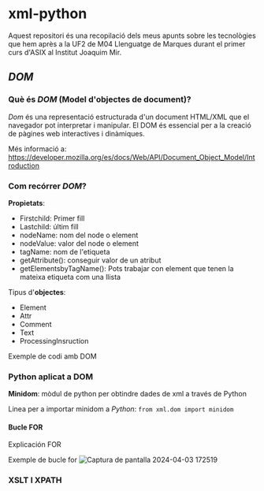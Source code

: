 # xml-python
Aquest repositori és una recopilació dels meus apunts sobre les tecnològies que hem après a la UF2 de M04 Llenguatge de Marques durant el primer curs d'ASIX al Institut Joaquim Mir.

## *DOM*
### Què és *DOM* (Model d'objectes de document)?
*Dom* és una representació estructurada d'un document HTML/XML que el navegador pot interpretar i manipular. El DOM és essencial per a la creació de pàgines web interactives i dinàmiques.

Més informació a: https://developer.mozilla.org/es/docs/Web/API/Document_Object_Model/Introduction
### Com recórrer *DOM*?
**Propietats**:
* Firstchild: Primer fill
* Lastchild: últim fill
* nodeName: nom del node o element
* nodeValue: valor del node o element
* tagName: nom de l'etiqueta
* getAttribute(): conseguir valor de un atribut
* getElementsbyTagName(): Pots trabajar con element que tenen la mateixa etiqueta com una llista

Tipus d'**objectes**: 
* Element
* Attr
* Comment
* Text
* ProcessingInsruction

Exemple de codi amb DOM


### Python aplicat a DOM

**Minidom**: mòdul de python per obtindre dades de xml a través de Python

Linea per a importar minidom a *Python*:
`from xml.dom import minidom`

#### Bucle FOR
Explicación FOR

Exemple de bucle for 
![Captura de pantalla 2024-04-03 172519](https://github.com/rgonzalezluque/xml-python/assets/165800646/6a2e4744-949f-4cef-97a5-9d1ad1b3dea8)

### XSLT I XPATH
